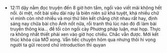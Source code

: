 - 12:11 dậy nằm đọc truyện đến 8 giờ hơn tắm, ngồi vào viết mãi không hết nổi. ôi mệt, nốt bài siêu dài này là biên niên sử khá tuyệt, khá nhiều chữ vì mình còn nhớ nhiều và mọi thứ liên kết chẳng chịt nhau rất hay, định sáng nay chữa bài cho Ánh nốt nữa, rồi tranh thủ lúc nào đó đi làm bài truyền thông kia... để tối còn ngồi cày Phương pháp luận, mai họp. Thực ra không nhất thiết phải xen vào giờ học chiều. Chắc vẫn được. Mới kết thúc khóa của MỞ xong. Vẫn tiếc chuyện hôm qua nhưng thôi hi vọng người ta gửi record chứ introduction thì quyan